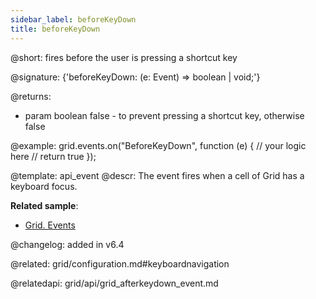 ```yaml
---
sidebar_label: beforeKeyDown
title: beforeKeyDown
---          
```


@short: fires before the user is pressing a shortcut key

@signature: {'beforeKeyDown: (e: Event) => boolean | void;'}

<!-- @params:
- e		KeyboardEvent		a native KeyboardEvent object -->

@returns:

- param		boolean			false - to prevent pressing a shortcut key, otherwise false

@example:
grid.events.on("BeforeKeyDown", function (e) {
    // your logic here
    // return true
});


@template: api_event
@descr:
The event fires when a cell of Grid has a keyboard focus.

**Related sample**:
- [Grid. Events](https://snippet.dhtmlx.com/9zeyp4ds)

@changelog: added in v6.4

@related: grid/configuration.md#keyboardnavigation

@relatedapi: grid/api/grid_afterkeydown_event.md

